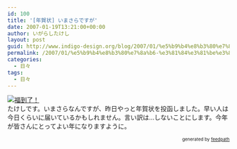 ```yaml
---
id: 100
title: '[年賀状] いまさらですが'
date: 2007-01-19T13:21:00+00:00
author: いがらしたけし
layout: post
guid: http://www.indigo-design.org/blog/2007/01/%e5%b9%b4%e8%b3%80%e7%8a%b6-%e3%81%84%e3%81%be%e3%81%95%e3%82%89%e3%81%a7%e3%81%99%e3%81%8c/
permalink: /2007/01/%e5%b9%b4%e8%b3%80%e7%8a%b6-%e3%81%84%e3%81%be%e3%81%95%e3%82%89%e3%81%a7%e3%81%99%e3%81%8c/
categories:
  - 日々
tags:
  - 日々
---
```

<a href="http://blog-imgs-29.fc2.com/a/r/m/armadillo75/070119daofu.jpg" target="_blank"><img src="http://blog-imgs-29.fc2.com/a/r/m/armadillo75/070119daofu.jpg" alt="福到了！" border="0" /></a>  
たけしです。いまさらなんですが、昨日やっと年賀状を投函しました。早い人は今日くらいに届いているかもしれません。言い訳は…しないことにします。今年が皆さんにとってよい年になりますように。

<div style="text-align: right;font-size: 10px">
  &nbsp;&nbsp;<span>generated by <a href="http://feedpath.jp">feedpath</a></span>
</div>
